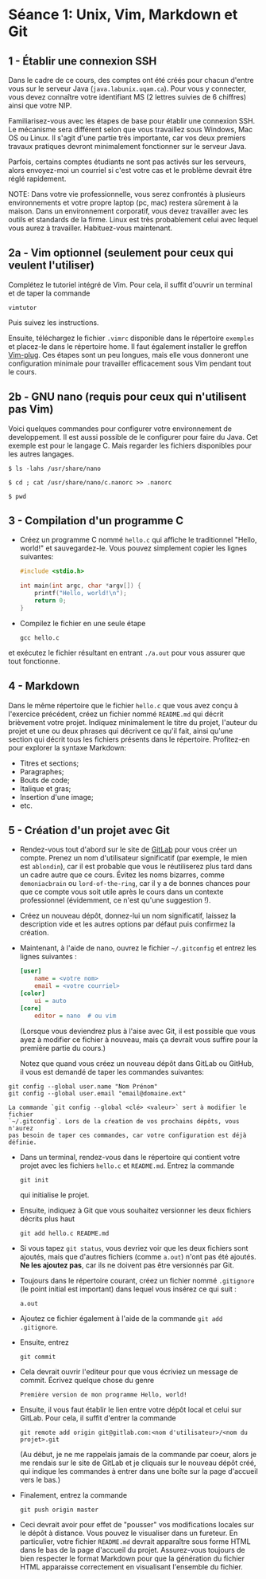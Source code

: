 # Séance 1: Unix, Vim, Markdown et Git

## 1 - Établir une connexion SSH

Dans le cadre de ce cours, des comptes ont été créés pour chacun d'entre vous
sur le serveur Java (`java.labunix.uqam.ca`). Pour vous y connecter, vous devez
connaître votre identifiant MS (2 lettres suivies de 6 chiffres) ainsi que
votre NIP.

Familiarisez-vous avec les étapes de base pour établir une connexion SSH. Le
mécanisme sera différent selon que vous travaillez sous Windows, Mac OS ou
Linux. Il s'agit d'une partie très importante, car vos deux premiers travaux
pratiques devront minimalement fonctionner sur le serveur Java.

Parfois, certains comptes étudiants ne sont pas activés sur les serveurs, alors
envoyez-moi un courriel si c'est votre cas et le problème devrait être réglé
rapidement.

NOTE: Dans votre vie professionnelle, vous serez confrontés à plusieurs environnements
et votre propre laptop (pc, mac) restera sûrement à la maison.  Dans un environnement
corporatif, vous devez travailler avec les outils et standards de la firme. Linux est très
probablement celui avec lequel vous aurez à travailler.  Habituez-vous maintenant.

## 2a - Vim optionnel (seulement pour ceux qui veulent l'utiliser)

Complétez le tutoriel intégré de Vim. Pour cela, il suffit d'ouvrir un terminal
et de taper la commande

```shell
vimtutor
```

Puis suivez les instructions.

Ensuite, téléchargez le fichier `.vimrc` disponible dans le répertoire
`exemples` et placez-le dans le répertoire home. Il faut également installer le
greffon [Vim-plug](https://github.com/junegunn/vim-plug). Ces étapes sont un
peu longues, mais elle vous donneront une configuration minimale pour
travailler efficacement sous Vim pendant tout le cours.

## 2b - GNU nano (requis pour ceux qui n'utilisent pas Vim)

Voici quelques commandes pour configurer votre environnement de developpement.
Il est aussi possible de le configurer pour faire du Java.  Cet exemple est pour
le langage C. Mais regarder les fichiers disponibles pour les autres langages.

```shell
$ ls -lahs /usr/share/nano

$ cd ; cat /usr/share/nano/c.nanorc >> .nanorc

$ pwd
```


## 3 - Compilation d'un programme C

- Créez un programme C nommé `hello.c` qui affiche le traditionnel "Hello,
  world!" et sauvegardez-le. Vous pouvez simplement copier les lignes suivantes:

    ```c
    #include <stdio.h>

    int main(int argc, char *argv[]) {
        printf("Hello, world!\n");
        return 0;
    }
    ```

- Compilez le fichier en une seule étape

    ```shell
    gcc hello.c
    ```

et exécutez le fichier résultant en entrant `./a.out` pour vous assurer que
tout fonctionne.

## 4 - Markdown

Dans le même répertoire que le fichier `hello.c` que vous avez conçu à
l'exercice précédent, créez un fichier nommé `README.md` qui décrit brièvement
votre projet. Indiquez minimalement le titre du projet, l'auteur du projet et
une ou deux phrases qui décrivent ce qu'il fait, ainsi qu'une section qui
décrit tous les fichiers présents dans le répertoire. Profitez-en pour explorer
la syntaxe Markdown:

- Titres et sections;
- Paragraphes;
- Bouts de code;
- Italique et gras;
- Insertion d'une image;
- etc.

## 5 - Création d'un projet avec Git

- Rendez-vous tout d'abord sur le site de [GitLab](https://gitlab.com/) pour
  vous créer un compte. Prenez un nom d'utilisateur significatif (par exemple,
  le mien est `ablondin`), car il est probable que vous le réutiliserez plus
  tard dans un cadre autre que ce cours. Évitez les noms bizarres, comme
  `demoniacbrain` ou `lord-of-the-ring`, car il y a de bonnes chances pour que
  ce compte vous soit utile après le cours dans un contexte professionnel
  (évidemment, ce n'est qu'une suggestion !).

- Créez un nouveau dépôt, donnez-lui un nom significatif, laissez la
  description vide et les autres options par défaut puis confirmez la création.

- Maintenant, à l'aide de nano, ouvrez le fichier `~/.gitconfig` et entrez les
  lignes suivantes :

    ```ini
    [user]
        name = <votre nom>
        email = <votre courriel>
    [color]
        ui = auto
    [core]
        editor = nano  # ou vim
    ```

    (Lorsque vous deviendrez plus à l'aise avec Git, il est possible que vous
    ayez à modifier ce fichier à nouveau, mais ça devrait vous suffire pour la
    première partie du cours.)

    Notez que quand vous créez un nouveau dépôt dans GitLab ou GitHub, il vous
    est demandé de taper les commandes suivantes:

 ```
 git config --global user.name "Nom Prénom"
 git config --global user.email "email@domaine.ext"
 ```

    La commande `git config --global <clé> <valeur>` sert à modifier le fichier
    `~/.gitconfig`. Lors de la cŕeation de vos prochains dépôts, vous n'aurez
    pas besoin de taper ces commandes, car votre configuration est déjà définie.

- Dans un terminal, rendez-vous dans le répertoire qui contient votre projet
  avec les fichiers `hello.c` et `README.md`. Entrez la commande

    ```shell
    git init
    ```

    qui initialise le projet.

- Ensuite, indiquez à Git que vous souhaitez versionner les deux fichiers
  décrits plus haut

    ```shell
    git add hello.c README.md
    ```

- Si vous tapez `git status`, vous devriez voir que les deux fichiers sont
  ajoutés, mais que d'autres fichiers (comme `a.out`) n'ont pas été ajoutés.
  **Ne les ajoutez pas**, car ils ne doivent pas être versionnés par Git.

- Toujours dans le répertoire courant, créez un fichier nommé `.gitignore` (le
  point initial est important) dans lequel vous insérez ce qui suit :

    ```shell
    a.out
    ```

- Ajoutez ce fichier également à l'aide de la commande `git add .gitignore`.

- Ensuite, entrez

    ```shell
    git commit
    ```

- Cela devrait ouvrir l'editeur pour que vous écriviez un message de commit. Écrivez
  quelque chose du genre

    ```shell
    Première version de mon programme Hello, world!
    ```

- Ensuite, il vous faut établir le lien entre votre dépôt local et celui sur
  GitLab. Pour cela, il suffit d'entrer la commande

    ```shell
    git remote add origin git@gitlab.com:<nom d'utilisateur>/<nom du projet>.git
    ```

    (Au début, je ne me rappelais jamais de la commande par coeur, alors je me
    rendais sur le site de GitLab et je cliquais sur le nouveau dépôt créé, qui
    indique les commandes à entrer dans une boîte sur la page d'accueil vers le
    bas.)

- Finalement, entrez la commande

    ```shell
    git push origin master
    ```

- Ceci devrait avoir pour effet de "pousser" vos modifications locales sur le
  dépôt à distance. Vous pouvez le visualiser dans un fureteur. En particulier,
  votre fichier `README.md` devrait apparaître sous forme HTML dans le bas de
  la page d'accueil du projet. Assurez-vous toujours de bien respecter le
  format Markdown pour que la génération du fichier HTML apparaisse
  correctement en visualisant l'ensemble du fichier.
